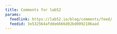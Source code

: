 ```yaml
---
title: Comments for lab52
params:
  feedlink: https://lab52.io/blog/comments/feed/
  feedid: 3e532564afdde6666d02bd0092186aad
---
```

